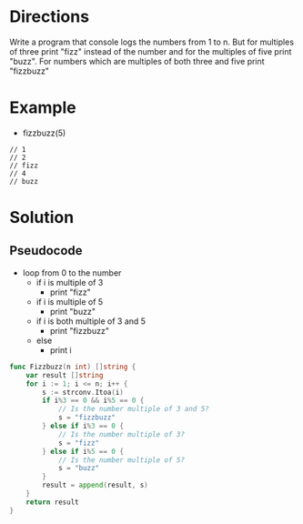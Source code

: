 # Directions

Write a program that console logs the numbers from 1 to n. But for multiples of three print "fizz" instead of the number and for the multiples of five print "buzz". For numbers which are multiples of both three and five print "fizzbuzz"

# Example

- fizzbuzz(5)

```
// 1
// 2
// fizz
// 4
// buzz
```

# Solution

## Pseudocode

- loop from 0 to the number
  - if i is multiple of 3
    - print "fizz"
  - if i is multiple of 5
    - print "buzz"
  - if i is both multiple of 3 and 5
    - print "fizzbuzz"
  - else
    - print i

```go
func Fizzbuzz(n int) []string {
	var result []string
	for i := 1; i <= n; i++ {
		s := strconv.Itoa(i)
		if i%3 == 0 && i%5 == 0 {
			// Is the number multiple of 3 and 5?
			s = "fizzbuzz"
		} else if i%3 == 0 {
			// Is the number multiple of 3?
			s = "fizz"
		} else if i%5 == 0 {
			// Is the number multiple of 5?
			s = "buzz"
		}
		result = append(result, s)
	}
	return result
}
```
